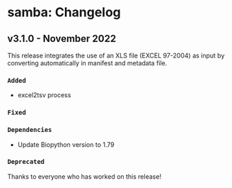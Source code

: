 # samba: Changelog

## v3.1.0 - November 2022

This release integrates the use of an XLS file (EXCEL 97-2004) as input by converting automatically in manifest and metadata file. 

### `Added`

* excel2tsv process

### `Fixed`

### `Dependencies`

* Update Biopython version to 1.79

### `Deprecated`

Thanks to everyone who has worked on this release!
